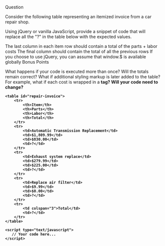 Question

Consider the following table representing an itemized invoice from a car repair shop.

Using jQuery or vanilla JavaScript, provide a snippet of code that will replace all the "?" in the table below with the expected values.

The last column in each item row should contain a total of the parts + labor costs
The final column should contain the total of all the previous rows
If you choose to use jQuery, you can assume that window.$ is available globally
Bonus Points

What happens if your code is executed more than once? Will the totals remain correct?
What if additional styling markup is later added to the table? For example, what if each cost is wrapped in a <strong> tag? Will your code need to change?

```  
<table id="repair-invoice">
    <tr>
        <th>Item</th>
        <th>Parts</th>
        <th>Labor</th>
        <th>Total</th>
    </tr>
    <tr>
        <td>Automatic Transmission Replacement</td>
        <td>$1,809.99</td>
        <td>$830.00</td>
        <td>?</td>
    </tr>
    <tr>
        <td>Exhaust system replace</td>
        <td>$279.99</td>
        <td>$225.00</td>
        <td>?</td>
    </tr>
    <tr>
        <td>Replace air filter</td>
        <td>$9.99</td>
        <td>$0.00</td>
        <td>?</td>
    </tr>
    <tr>
        <td colspan="3">Total</td>
        <td>?</td>
    </tr>
</table>

<script type="text/javascript">
   // Your code here...
</script>
```
